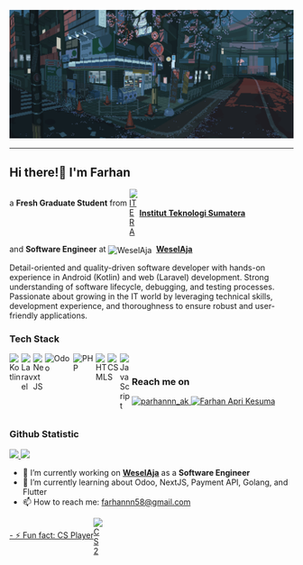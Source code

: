 <div align="center">

[![GIF](https://github.com/parhannn/parhannn/blob/main/assets/196ad9d3122098b297d7b99ce9ff209f.gif)](#)

</div>

---

## Hi there!👋 I'm Farhan

a **Fresh Graduate Student** from
<a href="https://www.itera.ac.id/" style="display: inline-flex; align-items: center;">
<img alt="ITERA" title="ITERA" width="14px" src="https://upload.wikimedia.org/wikipedia/commons/thumb/e/ef/Logo_ITERA.png/1200px-Logo_ITERA.png" style="vertical-align: middle; margin-right: 4px;" />
**Institut Teknologi Sumatera**
</a><br>

and **Software Engineer** at <img alt="WeselAja" title="WeselAja" width="14px" src="https://static.wixstatic.com/media/4ad45e_5ccfa7d75c6d4ceb8eafbacce94d9d49~mv2.png" style="vertical-align: middle; margin-right: 4px;" />
**[WeselAja](https://www.weselaja.com/)**
</a><br>

Detail-oriented and quality-driven software developer with hands-on experience in Android (Kotlin) and web (Laravel) development. Strong understanding of software lifecycle, debugging, and testing processes. Passionate about growing in the IT world by leveraging technical skills, development experience, and thoroughness to ensure robust and user-friendly applications.<br>

### Tech Stack

<a href="https://kotlinlang.org/"><img align="left" alt="Kotlin" title="Kotlin" width="21px" src="https://upload.wikimedia.org/wikipedia/commons/thumb/7/74/Kotlin_Icon.png/1200px-Kotlin_Icon.png?20210501145042" /></a>
<a href="https://laravel.com/"><img align="left" alt="Laravel" title="Laravel" width="21px" src="https://upload.wikimedia.org/wikipedia/commons/3/3d/LaravelLogo.png" /></a>
<a href="https://nextjs.org/"><img align="left" alt="Next JS" title="Next JS" width="21px" src="https://upload.wikimedia.org/wikipedia/commons/thumb/1/10/Cib-next-js_%28CoreUI_Icons_v1.0.0%29.svg/640px-Cib-next-js_%28CoreUI_Icons_v1.0.0%29.svg.png" /></a>
<a href="https://www.odoo.com/"><img align="left" alt="Odoo" title="Odoo" width="50px" src="https://upload.wikimedia.org/wikipedia/commons/thumb/5/50/Odoo_logo.svg/640px-Odoo_logo.svg.png" /></a>
<a href="https://www.php.net/"><img align="left" alt="PHP" title="PHP " width="40px" src="https://upload.wikimedia.org/wikipedia/commons/thumb/2/27/PHP-logo.svg/640px-PHP-logo.svg.png" /></a>
<a href="https://www.w3schools.com/Html/"><img align="left" alt="HTML" title="HTML" width="21px" src="https://www.w3.org/html/logo/downloads/HTML5_Logo_512.png" /></a>
<a href="https://www.w3schools.com/css/"><img align="left" alt="CSS" title="CSS" width="22px" src="https://blog.leonhassan.co.uk/content/images/2019/09/css3.svg" /></a>
<a href="https://www.w3schools.com/js/"><img align="left" alt="JavaScript" title="JavaScript" width="21px" src="https://image.web.id/images/2022/06/25/afcd6338addfa349998278a2f3e2d005.png" /></a>
<br>

### Reach me on
<a href="https://www.instagram.com/prhnnn_ak" target="_blank">
    <img src="https://img.shields.io/badge/Instagram-E4405F?style=for-the-badge&logo=instagram&logoColor=white" alt="parhannn_ak" />
</a>
<a href="https://www.linkedin.com/in/farhan-apri-kesuma" target="_blank">
    <img src="https://img.shields.io/badge/LinkedIn-0A66C2?style=for-the-badge&logo=linkedin&logoColor=white" alt="Farhan Apri Kesuma" />
</a>
<br>
<br>

### Github Statistic

<p align="left">
<a href="https://github.com/parhannn">
  <img height="180em" src="https://github-readme-stats-eight-theta.vercel.app/api?username=parhannn&show_icons=true&theme=algolia&include_all_commits=true&count_private=true"/>
  <img height="180em" src="https://github-readme-stats-eight-theta.vercel.app/api/top-langs/?username=parhannn&layout=compact&langs_count=8&theme=algolia&hide=Jupyter%20Notebook"/>
</a>
</p>


<!-- **parhannn/parhannn** is a ✨ _special_ ✨ repository because its `README.md` (this file) appears on your GitHub profile. -->

- 🔭 I’m currently working on **[WeselAja](https://www.weselaja.com/)** as a **Software Engineer**
- 🌱 I’m currently learning about Odoo, NextJS, Payment API, Golang, and Flutter
- 📫 How to reach me: farhannn58@gmail.com
<a href="https://static.wikia.nocookie.net/logopedia/images/4/49/Counter-Strike_2_%28Icon%29.png/revision/latest?cb=20230330015359" style="display: inline-flex; align-items: center;">
- ⚡ Fun fact: CS Player
<img alt="CS2" title="CS2" width="16px" src="https://smoothwizard.com/wp-content/uploads/2023/11/cs2.png" style="vertical-align: middle; margin-right: 4px;" />

<!-- Here are some ideas to get you started:
&exclude_repo=tech-test-farhan,if4021-multimedia
- 👯 I’m looking to collaborate on ...
- 🤔 I’m looking for help with ...
- 💬 Ask me about ...
- 😄 Pronouns: ... -->

